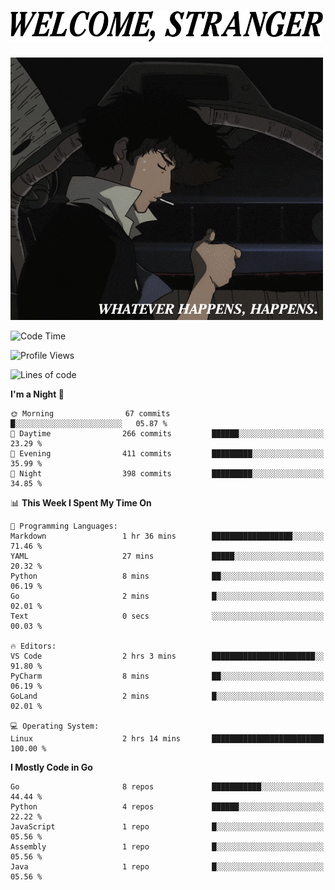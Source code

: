 <h1><picture>
  <source media="(prefers-color-scheme: dark)" srcset="./headers/welcome_white.png">
  <img alt="WELCOME, STRANGER" src="./headers/welcome.png" width="500">
</picture></h1>

![Whatever happens, happens](./whatever_happens.gif)

<!--START_SECTION:waka-->
![Code Time](http://img.shields.io/badge/Code%20Time-3%20hrs%2025%20mins-blue)

![Profile Views](http://img.shields.io/badge/Profile%20Views-3-blue)

![Lines of code](https://img.shields.io/badge/From%20Hello%20World%20I%27ve%20Written-685.6%20thousand%20lines%20of%20code-blue)

**I'm a Night 🦉** 

```text
🌞 Morning                67 commits          █░░░░░░░░░░░░░░░░░░░░░░░░   05.87 % 
🌆 Daytime                266 commits         ██████░░░░░░░░░░░░░░░░░░░   23.29 % 
🌃 Evening                411 commits         █████████░░░░░░░░░░░░░░░░   35.99 % 
🌙 Night                  398 commits         █████████░░░░░░░░░░░░░░░░   34.85 % 
```


📊 **This Week I Spent My Time On** 

```text
💬 Programming Languages: 
Markdown                 1 hr 36 mins        ██████████████████░░░░░░░   71.46 % 
YAML                     27 mins             █████░░░░░░░░░░░░░░░░░░░░   20.32 % 
Python                   8 mins              ██░░░░░░░░░░░░░░░░░░░░░░░   06.19 % 
Go                       2 mins              █░░░░░░░░░░░░░░░░░░░░░░░░   02.01 % 
Text                     0 secs              ░░░░░░░░░░░░░░░░░░░░░░░░░   00.03 % 

🔥 Editors: 
VS Code                  2 hrs 3 mins        ███████████████████████░░   91.80 % 
PyCharm                  8 mins              ██░░░░░░░░░░░░░░░░░░░░░░░   06.19 % 
GoLand                   2 mins              █░░░░░░░░░░░░░░░░░░░░░░░░   02.01 % 

💻 Operating System: 
Linux                    2 hrs 14 mins       █████████████████████████   100.00 % 
```

**I Mostly Code in Go** 

```text
Go                       8 repos             ███████████░░░░░░░░░░░░░░   44.44 % 
Python                   4 repos             ██████░░░░░░░░░░░░░░░░░░░   22.22 % 
JavaScript               1 repo              █░░░░░░░░░░░░░░░░░░░░░░░░   05.56 % 
Assembly                 1 repo              █░░░░░░░░░░░░░░░░░░░░░░░░   05.56 % 
Java                     1 repo              █░░░░░░░░░░░░░░░░░░░░░░░░   05.56 % 
```




<!--END_SECTION:waka-->
